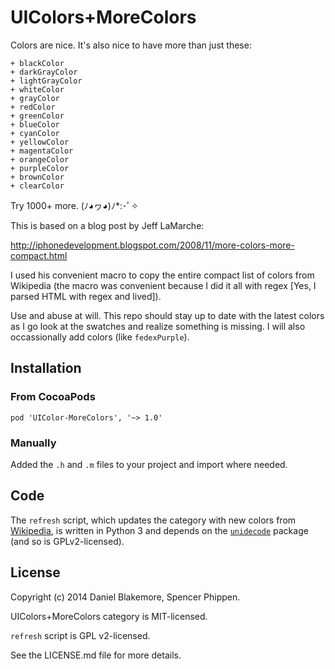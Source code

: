 UIColors+MoreColors
===================
Colors are nice.  It's also nice to have more than just these:
```
+ blackColor
+ darkGrayColor
+ lightGrayColor
+ whiteColor
+ grayColor
+ redColor
+ greenColor
+ blueColor
+ cyanColor
+ yellowColor
+ magentaColor
+ orangeColor
+ purpleColor
+ brownColor
+ clearColor
```

Try 1000+ more. (ﾉ◕ヮ◕)ﾉ*:･ﾟ✧

This is based on a blog post by Jeff LaMarche:

http://iphonedevelopment.blogspot.com/2008/11/more-colors-more-compact.html

I used his convenient macro to copy the entire compact list of colors from Wikipedia (the macro was convenient because I did it all with regex [Yes, I parsed HTML with regex and lived]).

Use and abuse at will.  This repo should stay up to date with the latest colors as I go look at the swatches and realize something is missing. I will also occassionally add colors (like `fedexPurple`).

## Installation

### From CocoaPods

`pod 'UIColor-MoreColors', '~> 1.0'`

### Manually

Added the `.h` and `.m` files to your project and import where needed.

## Code
The `refresh` script, which updates the category with new colors from [Wikipedia](http://en.wikipedia.org/wiki/List_of_colors_%28compact%29), is written in Python 3 and depends on the [`unidecode`](https://pypi.python.org/pypi/Unidecode) package (and so is GPLv2-licensed).

## License

Copyright (c) 2014 Daniel Blakemore, Spencer Phippen.

UIColors+MoreColors category is MIT-licensed.

`refresh` script is GPL v2-licensed.

See the LICENSE.md file for more details.
